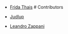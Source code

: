 - [Frida Thais](https://github.com/Thacha26) # Contributors

-  [Judlup](https://www.linkedin.com/in/judlup/)
-  [Leandro Zappani](https://github.com/lzappani/)
